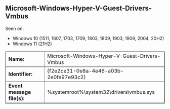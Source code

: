 ## Microsoft-Windows-Hyper-V-Guest-Drivers-Vmbus

Seen on:
* Windows 10 (1511, 1607, 1703, 1709, 1803, 1809, 1903, 1909, 2004, 20H2)
* Windows 11 (21H2)

<table border="1" class="docutils">
  <tbody>
    <tr>
      <td><b>Name:</b></td>
      <td>Microsoft-Windows-Hyper-V-Guest-Drivers-Vmbus</td>
    </tr>
    <tr>
      <td><b>Identifier:</b></td>
      <td>{f2e2ce31-0e8a-4e46-a03b-2e0fe97e93c2}</td>
    </tr>
    <tr>
      <td><b>Event message file(s):</b></td>
      <td>%systemroot%\system32\drivers\vmbus.sys</td>
    </tr>
  </tbody>
</table>

&nbsp;

